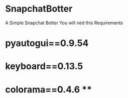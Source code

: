 # SnapchatBotter

A Simple Snapchat Botter 
You will ned this Requirements


# pyautogui==0.9.54
 # keyboard==0.13.5
# colorama==0.4.6 **
